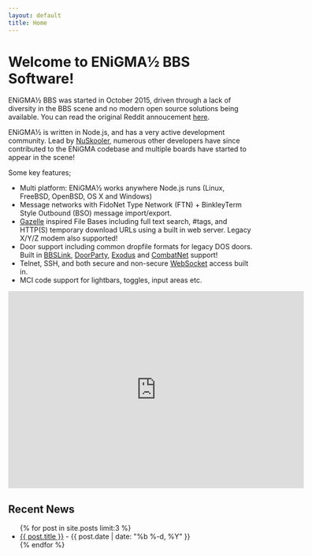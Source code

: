 ```yaml
---
layout: default
title: Home
---
```

# Welcome to ENiGMA½ BBS Software!

ENiGMA½ BBS was started in October 2015, driven through a lack of diversity in the BBS scene and no modern open 
source solutions being available. You can read the original Reddit annoucement
[here](https://www.reddit.com/r/bbs/comments/3qmo35/enigma%C2%BD_bbs_software_on_github/).

ENiGMA½ is written in Node.js, and has a very active development community. Lead by [NuSkooler](https://github.com/NuSkooler),
numerous other developers have since contributed to the ENiGMA codebase and multiple boards have started to appear in 
the scene!

Some key features;
  - Multi platform: ENiGMA½ works anywhere Node.js runs (Linux, FreeBSD, OpenBSD, OS X and Windows)
  - Message networks with FidoNet Type Network (FTN) + BinkleyTerm Style Outbound (BSO) message import/export.
  - [Gazelle](https://github.com/WhatCD/Gazelle) inspired File Bases including full text search, #tags, and HTTP(S) temporary download URLs using a built in web server. Legacy X/Y/Z modem also supported!
  - Door support including common dropfile formats for legacy DOS doors. Built in [BBSLink](http://bbslink.net/), [DoorParty](http://forums.throwbackbbs.com/), [Exodus](https://oddnetwork.org/exodus/) and [CombatNet](http://combatnet.us/) support!
  - Telnet, SSH, and both secure and non-secure [WebSocket](https://en.wikipedia.org/wiki/WebSocket) access built in.
  - MCI code support for lightbars, toggles, input areas etc.

<center><iframe width="600" height="400" src="https://www.youtube.com/embed/6uyL5UHrjO4?modestbranding=1&showinfo=0" frameborder="0" allowfullscreen></iframe></center>

## Recent News

<ul class="posts">
    {% for post in site.posts limit:3 %}
    <li>
        <a class="post-link" href="{{ post.url | prepend: site.baseurl }}">{{ post.title }}</a>
        <span class="posted-date">- {{ post.date | date: "%b %-d, %Y" }}</span>
    </li>
    {% endfor %}
</ul>